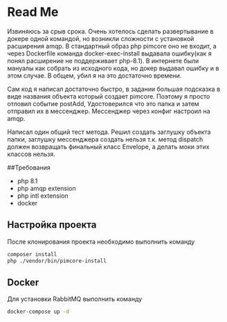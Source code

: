 # Read Me

Извиняюсь за срыв срока. Очень хотелось сделать развертывание в докере одной командой, но возникли сложности с 
установкой расширения amqp. В стандартный образ php pimcore оно не входит, а через Dockerfile команда docker-exec-install 
выдавала ошибку(как я понял расширение не поддерживает php-8.1). В интернете были мануалы как собрать из исходного кода,
но докер выдавал ошибку и в этом случае. В общем, убил я на это достаточно времени. 

Сам код я написал достаточно быстро, в 
задании большая подсказка в виде названия объекта который создает pimcore. Поэтому я просто отловил событие postAdd,
Удостоверился что это папка и затем отправил их в мессенджер. Мессенджер через конфиг настроил на amqp.

Написал один общий тест метода. Решил создать заглушку объекта папки, заглушку мессенджера создать нельзя т.к. метод
dispatch должен возвращать финальный класс Envelope, а делать моки этих классов нельзя. 


##Требования 
- php 8.1
- php amqp extension
- php intl extension
- docker

## Настройка проекта
После клонирования проекта необходимо выполнить команду 
```bash
composer install
php ./vendor/bin/pimcore-install
```

## Docker
Для установки RabbitMQ выполнить команду
```bash
docker-compose up -d
```